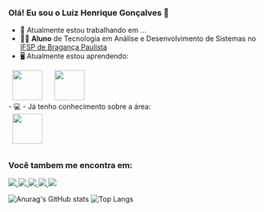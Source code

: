 ### Olá! Eu sou o Luiz Henrique Gonçalves 👋

- 🔭 Atualmente estou trabalhando em ...
- 👨‍🎓 **Aluno** de Tecnologia em Análise e Desenvolvimento de Sistemas no [IFSP de Bragança Paulista](https://bra.ifsp.edu.br/)
- 🖥️ Atualmente estou aprendendo:
<div display="inline">
&nbsp;&nbsp;<img width="60" height="60" src="https://cdn.jsdelivr.net/gh/devicons/devicon@latest/icons/vscode/vscode-original-wordmark.svg" /> &nbsp;&nbsp;
&nbsp;&nbsp;<img width="60" height="60" src="https://cdn.jsdelivr.net/gh/devicons/devicon@latest/icons/c/c-original.svg" />&nbsp;&nbsp;
</div> 
- 💻 - Já tenho conhecimento sobre a área:
<div>
&nbsp;&nbsp;<img width="60" height="60"  src="https://avatars.githubusercontent.com/u/6789362?s=200&amp;v=4" />&nbsp;&nbsp;
</div>


     

  ##

### Você tambem me encontra em: ###
<a href="https://twitter.com/LuizHenriq82758" >
<img src="https://img.shields.io/badge/X-%23000000.svg?style=for-the-badge&logo=X&logoColor=white" />
</a>
<a href="https://www.instagram.com/luhenrique7339/" >
<img src="https://img.shields.io/badge/Instagram-%23E4405F.svg?style=for-the-badge&logo=Instagram&logoColor=white" />
</a>
<a href="https://www.facebook.com/profile.php?id=100095267540532&locale=pt_BR" >
<img src="https://img.shields.io/badge/Facebook-%231877F2.svg?style=for-the-badge&logo=Facebook&logoColor=white" />
</a>
<a href="https://www.reddit.com/user/Pretend_Phase2214/" >
<img src="https://img.shields.io/badge/Reddit-FF4500?style=for-the-badge&logo=reddit&logoColor=white" />
</a>
<a href="https://mail.google.com/mail/u/0/#inbox" >
<img src="https://img.shields.io/badge/Gmail-D14836?style=for-the-badge&logo=gmail&logoColor=white" />
</a>



![Anurag's GitHub stats](https://github-readme-stats.vercel.app/api?username=LuizHenriqueGon&show_icons=true&theme=dark)
![Top Langs](https://github-readme-stats.vercel.app/api/top-langs/?username=LuizHenriqueGon&hide=javascript,html)
